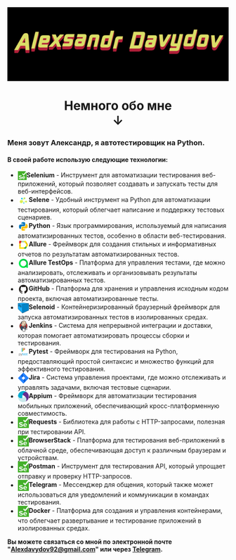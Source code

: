 <img align="center" src="resources/images/logo/name.gif">

<h1 align="center">Немного обо мне <br>↓</h1>

### Меня зовут Александр, я автотестировщик на Python.

#### В своей работе использую следующие технологии:

* <img src="resources/images/logo/selenium.png" height="20" width="20" align="center">**Selenium** - Инструмент для автоматизации тестирования веб-приложений, который позволяет создавать и запускать тесты для веб-интерфейсов.
* <img src="resources/images/logo/selene.png" height="25" width="25" align="center">**Selene** - Удобный инструмент на Python для автоматизации тестирования, который облегчает написание и поддержку тестовых сценариев.
* <img src="resources/images/logo/python.svg" height="25" width="25" align="center">**Python** - Язык программирования, используемый для написания автоматизированных тестов, особенно в области веб-тестирования.
* <img src="resources/images/logo/allure.svg" height="25" width="25" align="center">**Allure** - Фреймворк для создания стильных и информативных отчетов по результатам автоматизированных тестов.
* <img src="resources/images/logo/Allure_TO.svg" height="25" width="25" align="center">**Allure TestOps** - Платформа для управления тестами, где можно анализировать, отслеживать и организовывать результаты автоматизированных тестов.
* <img src="resources/images/logo/GitHub.svg" height="25" width="25" align="center">**GitHub** - Платформа для хранения и управления исходным кодом проекта, включая автоматизированные тесты.
* <img src="resources/images/logo/selenoid.png" height="25" width="25" align="center">**Selenoid** - Контейнеризированный браузерный фреймворк для запуска автоматизированных тестов в изолированных средах.
* <img src="resources/images/logo/jenkins.png" height="25" width="25" align="center">**Jenkins** - Система для непрерывной интеграции и доставки, которая помогает автоматизировать процессы сборки и тестирования.
* <img src="resources/images/logo/pytest.png" height="25" width="25" align="center">**Pytest** - Фреймворк для тестирования на Python, предоставляющий простой синтаксис и множество функций для эффективного тестирования.
* <img src="resources/images/logo/jira.svg" height="25" width="25" align="center">**Jira** - Система управления проектами, где можно отслеживать и управлять задачами, включая тестовые сценарии.
* <img src="resources/images/logo/appium.svg" height="25" width="25" align="center">**Appium** - Фреймворк для автоматизации тестирования мобильных приложений, обеспечивающий кросс-платформенную совместимость.
* <img src="resources/images/logo/selenium.png" height="25" width="25" align="center">**Requests** - Библиотека для работы с HTTP-запросами, полезная при тестировании API.
* <img src="resources/images/logo/selenium.png" height="25" width="25" align="center">**BrowserStack** - Платформа для тестирования веб-приложений в облачной среде, обеспечивающая доступ к различным браузерам и устройствам.
* <img src="resources/images/logo/selenium.png" height="25" width="25" align="center">**Postman** - Инструмент для тестирования API, который упрощает отправку и проверку HTTP-запросов.
* <img src="resources/images/logo/selenium.png" height="25" width="25" align="center">**Telegram** - Мессенджер для общения, который также может использоваться для уведомлений и коммуникации в командах тестирования.
* <img src="resources/images/logo/selenium.png" height="25" width="25" align="center">**Docker** - Платформа для создания и управления контейнерами, что облегчает развертывание и тестирование приложений в изолированных средах.

**Вы можете связаться со мной по электронной почте "Alexdavydov92@gmail.com" или через [Telegram](https://t.me/AlexD2609).**

<!--
**AlexD120/AlexD120** is a ✨ _special_ ✨ repository because its `README.md` (this file) appears on your GitHub profile.


